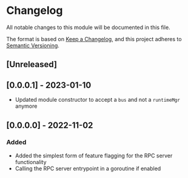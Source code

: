 # Changelog

All notable changes to this module will be documented in this file.

The format is based on [Keep a Changelog](https://keepachangelog.com/en/1.0.0/),
and this project adheres to [Semantic Versioning](https://semver.org/spec/v2.0.0.html).

## [Unreleased]

## [0.0.0.1] - 2023-01-10

- Updated module constructor to accept a `bus` and not a `runtimeMgr` anymore

## [0.0.0.0] - 2022-11-02

### Added

- Added the simplest form of feature flagging for the RPC server functionality
- Calling the RPC server entrypoint in a goroutine if enabled

<!-- GITHUB_WIKI: changelog/app -->
